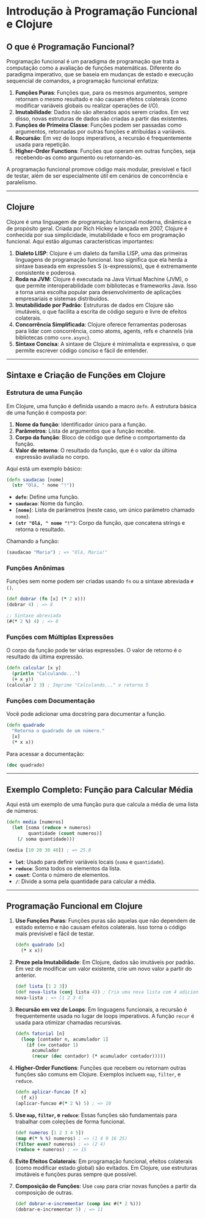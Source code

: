 # Introdução à Programação Funcional e Clojure

## O que é Programação Funcional?

Programação funcional é um paradigma de programação que trata a computação como a avaliação de funções matemáticas. Diferente do paradigma imperativo, que se baseia em mudanças de estado e execução sequencial de comandos, a programação funcional enfatiza:

1. **Funções Puras**: Funções que, para os mesmos argumentos, sempre retornam o mesmo resultado e não causam efeitos colaterais (como modificar variáveis globais ou realizar operações de I/O).
2. **Imutabilidade**: Dados não são alterados após serem criados. Em vez disso, novas estruturas de dados são criadas a partir das existentes.
3. **Funções de Primeira Classe**: Funções podem ser passadas como argumentos, retornadas por outras funções e atribuídas a variáveis.
4. **Recursão**: Em vez de loops imperativos, a recursão é frequentemente usada para repetição.
5. **Higher-Order Functions**: Funções que operam em outras funções, seja recebendo-as como argumento ou retornando-as.

A programação funcional promove código mais modular, previsível e fácil de testar, além de ser especialmente útil em cenários de concorrência e paralelismo.

---

## Clojure

Clojure é uma linguagem de programação funcional moderna, dinâmica e de propósito geral. Criada por Rich Hickey e lançada em 2007, Clojure é conhecida por sua simplicidade, imutabilidade e foco em programação funcional. Aqui estão algumas características importantes:

1. **Dialeto LISP**: Clojure é um dialeto da família LISP, uma das primeiras linguagens de programação funcional. Isso significa que ela herda a sintaxe baseada em expressões S (s-expressions), que é extremamente consistente e poderosa.
2. **Roda na JVM**: Clojure é executada na Java Virtual Machine (JVM), o que permite interoperabilidade com bibliotecas e frameworks Java. Isso a torna uma escolha popular para desenvolvimento de aplicações empresariais e sistemas distribuídos.
3. **Imutabilidade por Padrão**: Estruturas de dados em Clojure são imutáveis, o que facilita a escrita de código seguro e livre de efeitos colaterais.
4. **Concorrência Simplificada**: Clojure oferece ferramentas poderosas para lidar com concorrência, como atoms, agents, refs e channels (via bibliotecas como `core.async`).
5. **Sintaxe Concisa**: A sintaxe de Clojure é minimalista e expressiva, o que permite escrever código conciso e fácil de entender.

---

## Sintaxe e Criação de Funções em Clojure

### Estrutura de uma Função

Em Clojure, uma função é definida usando a macro `defn`. A estrutura básica de uma função é composta por:

1. **Nome da função**: Identificador único para a função.
2. **Parâmetros**: Lista de argumentos que a função recebe.
3. **Corpo da função**: Bloco de código que define o comportamento da função.
4. **Valor de retorno**: O resultado da função, que é o valor da última expressão avaliada no corpo.

Aqui está um exemplo básico:

```clojure
(defn saudacao [nome]
  (str "Olá, " nome "!"))
```

- **`defn`**: Define uma função.
- **`saudacao`**: Nome da função.
- **`[nome]`**: Lista de parâmetros (neste caso, um único parâmetro chamado `nome`).
- **`(str "Olá, " nome "!")`**: Corpo da função, que concatena strings e retorna o resultado.

Chamando a função:

```clojure
(saudacao "Maria") ; => "Olá, Maria!"
```

### Funções Anônimas

Funções sem nome podem ser criadas usando `fn` ou a sintaxe abreviada `#()`.

```clojure
(def dobrar (fn [x] (* 2 x)))
(dobrar 4) ; => 8

;; Sintaxe abreviada
(#(* 2 %) 4) ; => 8
```

### Funções com Múltiplas Expressões

O corpo da função pode ter várias expressões. O valor de retorno é o resultado da última expressão.

```clojure
(defn calcular [x y]
  (println "Calculando...")
  (+ x y))
(calcular 2 3) ; Imprime "Calculando..." e retorna 5
```

### Funções com Documentação

Você pode adicionar uma docstring para documentar a função.

```clojure
(defn quadrado
  "Retorna o quadrado de um número."
  [x]
  (* x x))
```

Para acessar a documentação:

```clojure
(doc quadrado)
```

---

## Exemplo Completo: Função para Calcular Média

Aqui está um exemplo de uma função pura que calcula a média de uma lista de números:

```clojure
(defn media [numeros]
  (let [soma (reduce + numeros)
        quantidade (count numeros)]
    (/ soma quantidade)))

(media [10 20 30 40]) ; => 25.0
```

- **`let`**: Usado para definir variáveis locais (`soma` e `quantidade`).
- **`reduce`**: Soma todos os elementos da lista.
- **`count`**: Conta o número de elementos.
- **`/`**: Divide a soma pela quantidade para calcular a média.

---

## Programação Funcional em Clojure

1. **Use Funções Puras**:
   Funções puras são aquelas que não dependem de estado externo e não causam efeitos colaterais. Isso torna o código mais previsível e fácil de testar.

   ```clojure
   (defn quadrado [x]
     (* x x))
   ```

2. **Preze pela Imutabilidade**:
   Em Clojure, dados são imutáveis por padrão. Em vez de modificar um valor existente, crie um novo valor a partir do anterior.

   ```clojure
   (def lista [1 2 3])
   (def nova-lista (conj lista 4)) ; Cria uma nova lista com 4 adicionado
   nova-lista ; => [1 2 3 4]
   ```

3. **Recursão em vez de Loops**:
   Em linguagens funcionais, a recursão é frequentemente usada no lugar de loops imperativos. A função `recur` é usada para otimizar chamadas recursivas.

   ```clojure
   (defn fatorial [n]
     (loop [contador n, acumulador 1]
       (if (<= contador 1)
         acumulador
         (recur (dec contador) (* acumulador contador)))))
   ```

4. **Higher-Order Functions**:
   Funções que recebem ou retornam outras funções são comuns em Clojure. Exemplos incluem `map`, `filter`, e `reduce`.

   ```clojure
   (defn aplicar-funcao [f x]
     (f x))
   (aplicar-funcao #(* 2 %) 5) ; => 10
   ```

5. **Use `map`, `filter`, e `reduce`**:
   Essas funções são fundamentais para trabalhar com coleções de forma funcional.

   ```clojure
   (def numeros [1 2 3 4 5])
   (map #(* % %) numeros) ; => (1 4 9 16 25)
   (filter even? numeros) ; => (2 4)
   (reduce + numeros) ; => 15
   ```

6. **Evite Efeitos Colaterais**:
   Em programação funcional, efeitos colaterais (como modificar estado global) são evitados. Em Clojure, use estruturas imutáveis e funções puras sempre que possível.

7. **Composição de Funções**:
   Use `comp` para criar novas funções a partir da composição de outras.

   ```clojure
   (def dobrar-e-incrementar (comp inc #(* 2 %)))
   (dobrar-e-incrementar 5) ; => 11
   ```
   